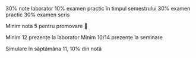 30% note laborator
10% examen practic în timpul semestrului
30% examen practic
30% examen scris

Minim nota 5 pentru promovare 🤯

Minim 12 prezențe la laborator
Minim 10/14 prezențe la seminare

Simulare în săptămâna 11, 10% din notă